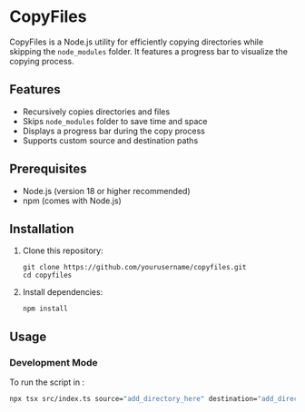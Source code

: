 # CopyFiles

CopyFiles is a Node.js utility for efficiently copying directories while skipping the `node_modules` folder. It features a progress bar to visualize the copying process.

## Features

- Recursively copies directories and files
- Skips `node_modules` folder to save time and space
- Displays a progress bar during the copy process
- Supports custom source and destination paths

## Prerequisites

- Node.js (version 18 or higher recommended)
- npm (comes with Node.js)

## Installation

1. Clone this repository:
   ```
   git clone https://github.com/yourusername/copyfiles.git
   cd copyfiles
   ```

2. Install dependencies:
   ```
   npm install
   ```

## Usage

### Development Mode

To run the script in :

```bash
npx tsx src/index.ts source="add_directory_here" destination="add_directory_here"
```
